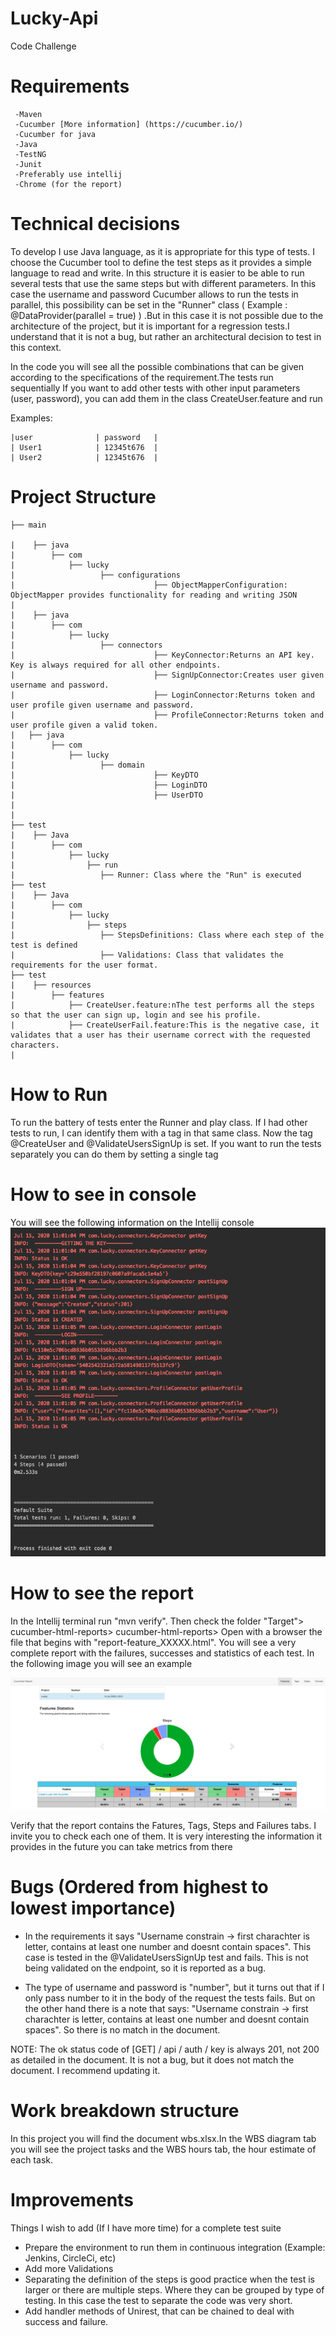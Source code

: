 # Lucky-Api
Code Challenge 

# Requirements
     -Maven
     -Cucumber [More information] (https://cucumber.io/)
     -Cucumber for java
     -Java
     -TestNG
     -Junit
     -Preferably use intellij
     -Chrome (for the report)
     
# Technical decisions

To develop I use Java language, as it is appropriate for this type of tests.
I choose the Cucumber tool to define the test steps as it provides a simple language to read and write.
In this structure it is easier to be able to run several tests that use the same steps but with different parameters. In this case the username and password 
Cucumber allows to run the tests in parallel, this possibility can be set in the "Runner" class ( Example : @DataProvider(parallel = true) ) .But in this case it is not possible due to the architecture of the project, but it is important for a regression tests.I understand that it is not a bug, but rather an architectural decision to test in this context.

In the code you will see all the possible combinations that can be given according to the specifications of the requirement.The tests run sequentially
If you want to add other tests with other input parameters (user, password), you can add them in the class CreateUser.feature and run

Examples:

    |user              | password   |
    | User1            | 12345t676  |
    | User2            | 12345t676  |  


# Project Structure
    ├── main
    
    |    ├── java
    |        ├── com
    |            ├── lucky                       
    |                   ├── configurations  
    |                               ├── ObjectMapperConfiguration: ObjectMapper provides functionality for reading and writing JSON
    |                            
    |    ├── java
    |        ├── com
    |            ├── lucky                       
    |                   ├── connectors  
    |                               ├── KeyConnector:Returns an API key. Key is always required for all other endpoints.
    |                               ├── SignUpConnector:Creates user given username and password.
    |                               ├── LoginConnector:Returns token and user profile given username and password.
    |                               ├── ProfileConnector:Returns token and user profile given a valid token.
    |   ├── java
    |        ├── com
    |            ├── lucky                       
    |                   ├── domain  
    |                               ├── KeyDTO 
    |                               ├── LoginDTO
    |                               ├── UserDTO
    |                            
    |
    ├── test 
    |    ├── Java
    |        ├── com
    |            ├── lucky
    |                ├── run
    |                   ├── Runner: Class where the "Run" is executed
    ├── test 
    |    ├── Java
    |        ├── com
    |            ├── lucky
    |                ├── steps
    |                   ├── StepsDefinitions: Class where each step of the test is defined
    |                   ├── Validations: Class that validates the requirements for the user format.
    ├── test 
    |    ├── resources
    |        ├── features
    |            ├── CreateUser.feature:nThe test performs all the steps so that the user can sign up, login and see his profile.
    |            ├── CreateUserFail.feature:This is the negative case, it validates that a user has their username correct with the requested characters.
    |  
    
    
# How to Run
To run the battery of tests enter the Runner and play class. If I had other tests to run, I can identify them with a tag in that same class. Now the tag @CreateUser and @ValidateUsersSignUp is set. 
If you want to run the tests separately you can do them by setting a single tag

# How to see in console
You will see the following information on the Intellij console
![image](/consoleInformation.jpg?raw=true)

# How to see the report
In the Intellij terminal run "mvn verify". Then check the folder "Target"> cucumber-html-reports> cucumber-html-reports> Open with a browser the file that begins with "report-feature_XXXXX.html". You will see a very complete report with the failures, successes and statistics of each test. In the following image you will see an example

![image](/report.jpg?raw=true)

Verify that the report contains the Fatures, Tags, Steps and Failures tabs. I invite you to check each one of them. It is very interesting the information it provides in the future you can take metrics from there

# Bugs (Ordered from highest to lowest importance)

- In the requirements it says "Username constrain -> first charachter is letter, contains at least one number and doesnt contain spaces". This case is tested in the @ValidateUsersSignUp test and fails. This is not being validated on the endpoint, so it is reported as a bug.

- The type of username and password is "number", but it turns out that if I only pass number to it in the body of the request the tests fails. But on the other hand there is a note that says: "Username constrain -> first charachter is letter, contains at least one number and doesnt contain spaces". 
So there is no match in the document.

 NOTE: The ok status code of [GET] / api / auth / key is always 201, not 200 as detailed in the document. It is not a bug, but it does not match the document. I recommend updating it. 

# Work breakdown structure
In this project you will find the document wbs.xlsx.In the WBS diagram tab you will see the project tasks and the WBS hours tab, the hour estimate of each task.

# Improvements
Things I wish to add (If I have more time) for a complete test suite
- Prepare the environment to run them in continuous integration (Example: Jenkins, CircleCi, etc)
- Add more Validations
- Separating the definition of the steps is good practice when the test is larger or there are multiple steps. Where they can be grouped by type of testing.  In this case the test to separate the code was very short.
- Add handler methods of Unirest, that can be chained to deal with success and failure.








    
